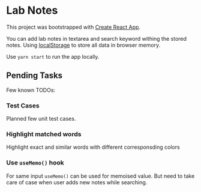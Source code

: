 # Lab Notes

This project was bootstrapped with [Create React App](https://github.com/facebook/create-react-app).

You can add lab notes in textarea and search keyword withing the stored notes.
Using [localStorage](https://developer.mozilla.org/en-US/docs/Web/API/Window/localStorage) to store all data in browser memory.

Use `yarn start` to run the app locally.

## Pending Tasks

Few known TODOs:

### Test Cases

Planned few unit test cases.

### Highlight matched words

Highlight exact and similar words with different corresponsding colors

### Use `useMemo()` hook

For same input `useMemo()` can be used for memoised value. But need to take care of case when user adds new notes while searching.

